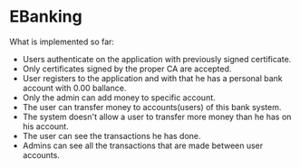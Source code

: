 # EBanking

What is implemented so far:
- Users authenticate on the application with previously signed certificate.
- Only certificates signed by the proper CA are accepted.
- User registers to the application and with that he has a personal bank account with 0.00 ballance.
- Only the admin can add money to specific account.
- The user can transfer money to accounts(users) of this bank system.
- The system doesn't allow a user to transfer more money than he has on his account.
- The user can see the transactions he has done.
- Admins can see all the transactions that are made between user accounts.
